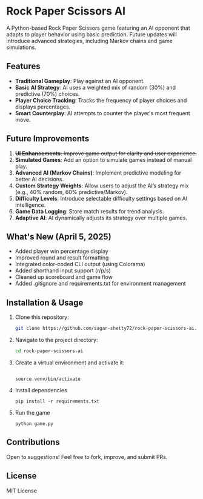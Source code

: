 # Rock Paper Scissors AI

A Python-based Rock Paper Scissors game featuring an AI opponent that adapts to player behavior using basic prediction. Future updates will introduce advanced strategies, including Markov chains and game simulations.

## Features
- **Traditional Gameplay**: Play against an AI opponent.
- **Basic AI Strategy**: AI uses a weighted mix of random (30%) and predictive (70%) choices.
- **Player Choice Tracking**: Tracks the frequency of player choices and displays percentages.
- **Smart Counterplay**: AI attempts to counter the player's most frequent move.

## Future Improvements
1. ~~**UI Enhancements**: Improve game output for clarity and user experience.~~
2. **Simulated Games**: Add an option to simulate games instead of manual play.
3. **Advanced AI (Markov Chains)**: Implement predictive modeling for better AI decisions.
4. **Custom Strategy Weights**: Allow users to adjust the AI’s strategy mix (e.g., 40% random, 60% predictive/Markov).
5. **Difficulty Levels**: Introduce selectable difficulty settings based on AI intelligence.
6. **Game Data Logging**: Store match results for trend analysis.
7. **Adaptive AI**: AI dynamically adjusts its strategy over multiple games.

## What's New (April 5, 2025)
- Added player win percentage display
- Improved round and result formatting
- Integrated color-coded CLI output (using Colorama)
- Added shorthand input support (r/p/s)
- Cleaned up scoreboard and game flow
- Added .gitignore and requirements.txt for environment management

## Installation & Usage
1. Clone this repository:
   ```sh
   git clone https://github.com/sagar-shetty72/rock-paper-scissors-ai.git
   ```
2. Navigate to the project directory:
   ```sh
   cd rock-paper-scissors-ai
   ```
3. Create a virtual environment and activate it:
   ```python3 -m venv venv
   ```
   ```
   source venv/bin/activate

   ```
4. Install dependencies
   ```
   pip install -r requirements.txt
   ```
5. Run the game
   ```
   python game.py
   ```

## Contributions
Open to suggestions! Feel free to fork, improve, and submit PRs.

## License
MIT License
